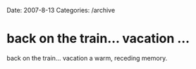 Date: 2007-8-13
Categories: /archive

# back on the train… vacation …

back on the train... vacation a warm, receding memory.
